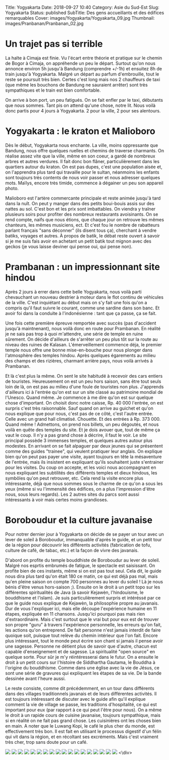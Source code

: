 Title: Yogyakarta
Date: 2018-09-27 10:40
Category: Asie du Sud-Est
Slug: Yogyakarta
Status: published
SubTitle: Des gens accueillants et des édifices remarquables
Cover: images/Yogyakarta/Yogyakarta_09.jpg
Thumbnail: images/Pranbanan/Pranbanan_02.jpg

# Un trajet pas si terrible
La halte à Cimaja est finie. Vu l'écart entre théorie et pratique sur le chemin de Bogor à Cimaja, on appréhende un peu le départ. Surtout qu'on nous annonce environ 5h jusqu'à Bandung (comprendre +/-1h) et ensuitez 8h de train jusqu'à Yogyakarta. Malgré un départ au parfum d'embrouille, tout le reste se poursuit très bien. Certes c'est long mais nos 2 chauffeurs de taxi (que même les bouchons de Bandung ne sauraient arrêter) sont très sympathiques et le train est bien comfortable.

On arrive à bon port, un peu fatigués. On se fait enfler par le taxi, débutants que nous sommes. Tant pis on attend qu'une chose, notre lit.
Nous voilà donc partis pour 4 jours à Yogyakarta. 2 pour la ville, 2 pour ses alentours.

# Yogyakarta : le kraton et Malioboro
Dès le début, Yogyakarta nous enchante. La ville, moins oppressante que Bandung, nous offre quelques ruelles et chemins de traverse charmants. On réalise assez vite que la ville, même en son coeur, a gardé de nombreux arbres et autres verdures. Il fait donc bon flâner, particulièrement dans les quartiers autour du kraton. On est pas dupes, c'est une population aisée et, on l'apprendra plus tard qui travaille pour le sultan, néanmoins les enfants sont toujours très contents de nous voir passer et nous adresser quelques mots. Maïlys, encore très timide, commence à dégainer un peu son appareil photo.

Malioboro est l'artère commercante principale et reste animée jusqu'à tard dans la nuît. On peut y manger dans des petits boui-bouis assis sur des nattes au sol. C'est bon et les prix sont imbattables. On viendra y traîner plusieurs soirs pour profiter des nombreux restaurants avoisinants. On se rend compte, naifs que nous étions, que chaque jour on retrouve les mêmes chanteurs, les mêmes musiciens, ect. Et c'est fou le nombre de rabatteurs parlant français "sans déconner" (ils disent tous ça), cherchant à vendre batiks, voyages et autres. À propos de batik, le débat reste ouvert à savoir si je me suis fais avoir en achetant un petit batik tout mignon avec des geckos (je vous laisse deviner qui pense oui, qui pense non).

# Prambanan : un impressionnant site hindou
Après 2 jours à errer dans cette belle Yogyakarta, nous voilà parti chevauchant un nouveau destrier à moteur dans le flot continu de véhicules de la ville. C'est inquiétant au début mais on s'y fait une fois qu'on a compris qu'il faut suivre le courant, comme une sardine dans son banc. Et avoir foi dans la conduite à l'indonésienne : tant que ça passe, ça se fait.

Une fois cette première épreuve remportée avec succès (pas d'accident jusqu'à maintnenant), nous voilà donc en route pour Prambanan. En réalité je ne sais pas trop à quoi m'attendre, une série de temple en ruine sûrement. On décide d'ailleurs de s'arrêter un peu plus tôt sur la route au niveau des ruines de Kalasan. L'émerveillement commence déja, le premier temple nous offre une bonne mise-en-bouche pour nous plonger dans l'atmosphère des temples hindou.
Après quelques égarements au milieu des champs et des rizières, charmant arrière pays, nous voilà arrivés à Prambanan.

Et là c'est plus la même. On sent le site habitudé à recevoir des cars entiers de touristes. Heureusement on est un peu hors saison, sans être tout seuls loin de là, on est pas au milieu d'une foule de touristes non plus. J'apprends d'ailleurs ici à l'entrée qu'on est sur un site classé au patrimoine mondial de l'Unesco. Quand même. Je commence à me dire qu'on est sur quelque chose d'important.
On choisit donc notre caisse, Rp. 40 000 l'entrée, on est surpris c'est très raisonnable. Sauf quand on arrive au guichet et qu'on nous explique que pour nous, c'est pas de ce côté, c'est l'autre entrée. Celle avec un grand hall climatisé. Chouette. Et des entrées à Rp. 373 000. Quand même !
Admettons, on prend nos billets, un peu dégoutés, et nous voilà en quête des temples du site. Et je dois avouer que, tout de même ça vaut le coup. Il n'y a pas grand chose à décrire, il faut le voir. Le site principal possède 3 immenses temples, et quelques autres autour plus modestes. En arrivant on se fait alpaguer par deux jeunes qui se présentent comme des guides "trainee", qui veulent pratiquer leur anglais. On explique bien qu'on peut pas payer une visite, ayant toujours en tête la mésaventure de l'entrée, mais ils insistent en expliquant qu'ils souhaitent juste s'entrainer pour les visites. Du coup on accepte, et les voici nous accompagnant en nous expliquant les subtilités des différents temples et dieux hindous, les symbôles qu'on peut retrouver, etc. Cela rend la visite encore plus intéressante, déjà que nous sommes sous le charme de ce qu'on a sous les yeux (même si vu l'immensité des édifices, on a plus l'impression d'être nous, sous leurs regards).
Les 2 autres sites du parcs sont aussi intéressants à voir mais certes moins grandioses.

# Boroboudur et la culture javanaise
Pour notrer dernier jour à Yogyakarta on décide de se payer un tour avec un lever de soleil à Boroboudur, immanquable d'après le guide, et un petit tour de la région pour découvrir les différents activités (fabrication de tofu, culture de café, de tabac, etc.) et la façon de vivre des javanais.

D'abord on profite du temple bouddhiste de Boroboudur au lever de soleil. Malgré nos esprtis embrumés de fatigue, le spectacle est saisissant. On profite bien de ces instants, même si on est pas tout seul. Cela dit, le guide nous dira plus tard qu'on était 180 ce matin, ce qui est déjà pas mal, mais qu'en pleine saison on compte 700 personnes au lever du soleil ! Là je nous bénis d'être venus hors-saison ;).
Ensuite on le droit à un petit topo sur les différentes spiritualités de Java (à savoir Kejawèn, l'hindouisme, le bouddhisme et l'islam). Je suis particulièrement surpris et intéréssé par ce que le guide nous explique de Kejawèn, la philosophie propre au javanais. Dur de vous l'expliquer ici, mais elle découpe l'expérience humaine en 11 étapes, expliquée en 11 chansons. Jusqu'ici pourquoi pas mais rien d'extraordinaire. Mais c'est surtout que le vrai but pour eux est de trouver son propre "guru" à travers l'expérience personnelle, les erreurs qu'on fait, les actions qu'on entreprend. De fait personne n'est jamais interdit de faire quoique soit, puisque tout relève du chemin intérieur que l'on fait. Encore plus intéressant, tout le monde peut écrire son chant si jamais il pense avoir une sagesse. Personne ne détient plus de savoir que d'autre, chacun est capable d'enseignement et de sagesse. La spiritualité "open source" en quelque sorte. Pour sûr je m'y réintéresserai dans le futur.
On a ensuite le droit à un petit cours sur l'histoire de Siddhartha Gautama, le Bouddha à l'origine du bouddhisme. Comme dans une église avec la vie de Jésus, ce sont une série de gravures qui expliquent les étapes de sa vie. De la bande dessinée avant l'heure aussi.

Le reste consiste, comme dit précédemment, en un tour dans différents dans des villages traditionnels javanais et de leurs différentes activités. Il est toujours intéressant de discuter avec le guide afin qu'il explique comment la vie de village se passe, les traditions d'hospitalité, ce qui est important pour eux (par rapport à ce qui peut l'être pour nous). On a même le droit à un rapide cours de cuisine javanaise, toujours sympathique, mais si en réalité on ne fait pas grand chose. Les cuisinières ont les choses bien en main.
A noter que le Luwang Kopi, le café le plus cher du monde, est effectivement très bon. Il est fait en utilisant le processus digestif d'un félin qui vit dans la région, et en récoltant ses excréments. Mais c'est vraiment très cher, trop sans doute pour un café.

<div class="galleria" style="margin:auto">
    <img src="images/Yogyakarta/Yogyakarta_01.jpg">
    <img src="images/Yogyakarta/Yogyakarta_02.jpg">
    <img src="images/Yogyakarta/Yogyakarta_03.jpg">
    <img src="images/Yogyakarta/Yogyakarta_04.jpg">
    <img src="images/Yogyakarta/Yogyakarta_05.jpg">
    <img src="images/Yogyakarta/Yogyakarta_06.jpg">
    <img src="images/Yogyakarta/Yogyakarta_07.jpg">
    <img src="images/Yogyakarta/Yogyakarta_08.jpg">
    <img src="images/Yogyakarta/Yogyakarta_09.jpg">
    <img src="images/Pranbanan/Pranbanan_01.jpg">
    <img src="images/Pranbanan/Pranbanan_02.jpg">
    <img src="images/Pranbanan/Pranbanan_03.jpg">
    <img src="images/Pranbanan/Pranbanan_04.jpg">
    <img src="images/Boroboudur/Boroboudur_01.jpg">
    <img src="images/Boroboudur/Boroboudur_02.jpg">
    <img src="images/Boroboudur/Boroboudur_03.jpg">
    <img src="images/Boroboudur/Boroboudur_04.jpg">
    <img src="images/Boroboudur/Boroboudur_05.jpg">
<\div>
<script>
	(function() { 
            Galleria.loadTheme('https://cdnjs.cloudflare.com/ajax/libs/galleria/1.5.7/themes/classic/galleria.classic.min.js');
            Galleria.run('.galleria');
        }());
</script>